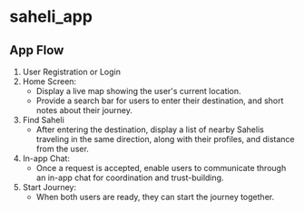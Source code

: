 # saheli_app


## App Flow

1. User Registration or Login
2. Home Screen:
    - Display a live map showing the user's current location.
    - Provide a search bar for users to enter their destination, and short notes about their journey.
3. Find Saheli
    - After entering the destination, display a list of nearby Sahelis traveling in the same direction, along with their profiles, and distance from the user.
4. In-app Chat:
   - Once a request is accepted, enable users to communicate through an in-app chat for coordination and trust-building.
5. Start Journey:
    - When both users are ready, they can start the journey together.
 

